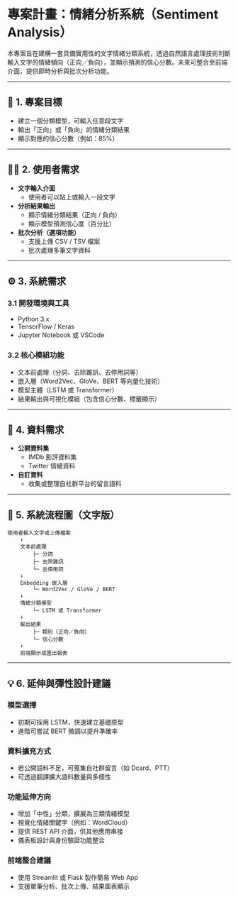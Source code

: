 # 專案計畫：情緒分析系統（Sentiment Analysis）

本專案旨在建構一套具備實用性的文字情緒分類系統，透過自然語言處理技術判斷輸入文字的情緒傾向（正向／負向），並顯示預測的信心分數。未來可整合至前端介面，提供即時分析與批次分析功能。

---

## 🎯 1. 專案目標

- 建立一個分類模型，可輸入任意段文字
- 輸出「正向」或「負向」的情緒分類結果
- 顯示對應的信心分數（例如：85%）

---

## 🧑‍💻 2. 使用者需求

- **文字輸入介面**
  - 使用者可以貼上或輸入一段文字
- **分析結果輸出**
  - 顯示情緒分類結果（正向 / 負向）
  - 顯示模型預測信心度（百分比）
- **批次分析（選項功能）**
  - 支援上傳 CSV / TSV 檔案
  - 批次處理多筆文字資料

---

## ⚙️ 3. 系統需求

### 3.1 開發環境與工具

- Python 3.x
- TensorFlow / Keras
- Jupyter Notebook 或 VSCode

### 3.2 核心模組功能

- 文本前處理（分詞、去除雜訊、去停用詞等）
- 嵌入層（Word2Vec、GloVe、BERT 等向量化技術）
- 模型主體（LSTM 或 Transformer）
- 結果輸出與可視化模組（包含信心分數、標籤顯示）

---

## 📂 4. 資料需求

- **公開資料集**
  - IMDb 影評資料集
  - Twitter 情緒資料
- **自訂資料**
  - 收集或整理自社群平台的留言語料

---

## 🔄 5. 系統流程圖（文字版）
```
使用者輸入文字或上傳檔案
    ↓
    文本前處理
        ├─ 分詞
        ├─ 去除雜訊
        └─ 去停用詞
    ↓
    Embedding 嵌入層
        └─ Word2Vec / GloVe / BERT
    ↓
    情緒分類模型
        └─ LSTM 或 Transformer
    ↓
    輸出結果
        ├─ 類別（正向／負向）
        └─ 信心分數
    ↓
    前端顯示或匯出報表
```

---

## 💡 6. 延伸與彈性設計建議

### 模型選擇
- 初期可採用 LSTM，快速建立基礎原型
- 進階可嘗試 BERT 微調以提升準確率

### 資料擴充方式
- 若公開語料不足，可蒐集自社群留言（如 Dcard、PTT）
- 可透過翻譯擴大語料數量與多樣性

### 功能延伸方向
- 增加「中性」分類，擴展為三類情緒模型
- 視覺化情緒關鍵字（例如：WordCloud）
- 提供 REST API 介面，供其他應用串接
- 儀表板設計與身份驗證功能整合

### 前端整合建議
- 使用 Streamlit 或 Flask 製作簡易 Web App
- 支援單筆分析、批次上傳、結果圖表顯示

